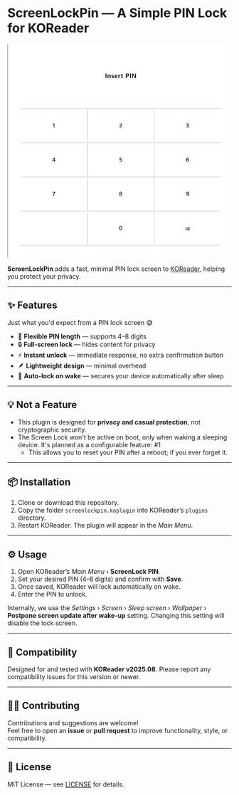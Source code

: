 # ScreenLockPin — A Simple PIN Lock for KOReader

![Lock Screen Preview](lockscreen.png)

**ScreenLockPin** adds a fast, minimal PIN lock screen
to [KOReader](https://github.com/koreader/koreader), helping you protect your
privacy.

---

## ✨ Features

Just what you'd expect from a PIN lock screen 😅

- 🗽 **Flexible PIN length** — supports 4–8 digits
- 🔒 **Full-screen lock** — hides content for privacy
- ⚡ **Instant unlock** — immediate response, no extra confirmation button
- 🪶 **Lightweight design** — minimal overhead
- 🔁 **Auto-lock on wake** — secures your device automatically after sleep

---

## 💡 Not a Feature

- This plugin is designed for **privacy and casual protection**, not
  cryptographic security.
- The Screen Lock won't be active on boot, only when waking a sleeping device.
  It's planned as a configurable feature: #1
    - This allows you to reset your PIN after a reboot; if you ever forget it.

---

## 📦 Installation

1. Clone or download this repository.
2. Copy the folder `screenlockpin.koplugin` into KOReader’s `plugins` directory.
3. Restart KOReader. The plugin will appear in the *Main Menu*.

---

## ⚙️ Usage

1. Open KOReader’s *Main Menu* › **ScreenLock PIN**.
2. Set your desired PIN (4–8 digits) and confirm with **Save**.
3. Once saved, KOReader will lock automatically on wake.
4. Enter the PIN to unlock.

Internally, we use the *Settings* › *Screen* › *Sleep screen* › *Wallpaper* ›
**Postpone screen update after wake-up** setting. Changing this setting will
disable the lock screen.

---

## 🧩 Compatibility

Designed for and tested with **KOReader v2025.08**. Please report any
compatibility issues for this version or newer.

---

## 🧑‍💻 Contributing

Contributions and suggestions are welcome!  
Feel free to open an **issue** or **pull request** to improve functionality,
style, or compatibility.

---

## 📜 License

MIT License — see [LICENSE](LICENSE) for details.
